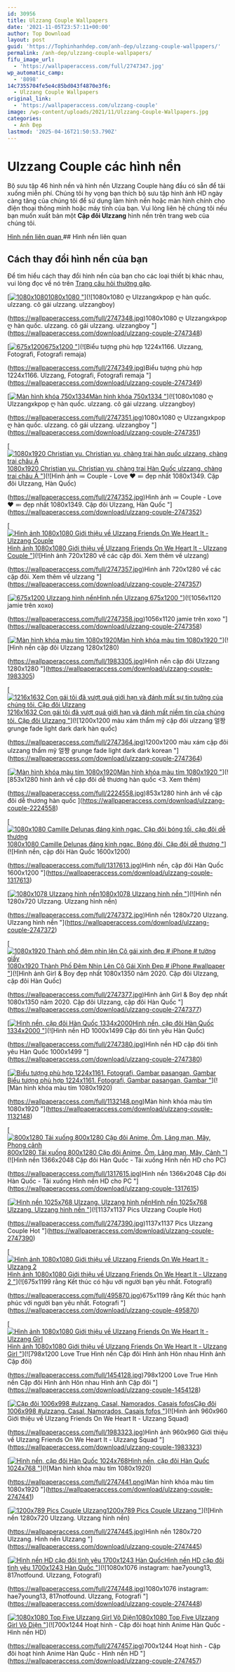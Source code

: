 ```yaml
---
id: 30956
title: Ulzzang Couple Wallpapers
date: '2021-11-05T23:57:11+00:00'
author: Top Download
layout: post
guid: 'https://Tophinhanhdep.com/anh-dep/ulzzang-couple-wallpapers/'
permalink: /anh-dep/ulzzang-couple-wallpapers/
fifu_image_url:
  - 'https://wallpaperaccess.com/full/2747347.jpg'
wp_automatic_camp:
  - '8098'
14c7355704fe5e4c85bd043f4870e3f6:
  - Ulzzang Couple Wallpapers
original_link:
  - 'https://wallpaperaccess.com/ulzzang-couple'
image: /wp-content/uploads/2021/11/Ulzzang-Couple-Wallpapers.jpg
categories:
  - Ảnh Đẹp
lastmod: '2025-04-16T21:50:53.790Z'
---
```

# Ulzzang Couple các hình nền

Bộ sưu tập 46 hình nền và hình nền Ulzzang Couple hàng đầu có sẵn để tải xuống miễn phí. Chúng tôi hy vọng bạn thích bộ sưu tập hình ảnh HD ngày càng tăng của chúng tôi để sử dụng làm hình nền hoặc màn hình chính cho điện thoại thông minh hoặc máy tính của bạn. Vui lòng liên hệ chúng tôi nếu bạn muốn xuất bản một **Cặp đôi Ulzzang** hình nền trên trang web của chúng tôi.

[Hình nền liên quan ](#related) ## Hình nền liên quan

## Cách thay đổi hình nền của bạn

Để tìm hiểu cách thay đổi hình nền của bạn cho các loại thiết bị khác nhau, vui lòng đọc về nó trên [Trang câu hỏi thường gặp](https://tophinhanhdep.com/faq/).

  
[[![1080x1080 ](https://wallpaperaccess.com/full/2747347.jpg)1080x1080 "](https://wallpaperaccess.com/download/ulzzang-couple-2747347)](![1080x1080 ღ Ulzzangxkpop ღ hàn quốc.  ulzzang.  cô gái ulzzang.  ulzzangboy)

(https://wallpaperaccess.com/full/2747348.jpg)1080x1080 ღ Ulzzangxkpop ღ hàn quốc. ulzzang. cô gái ulzzang. ulzzangboy "](https://wallpaperaccess.com/download/ulzzang-couple-2747348)

[[![675x1200 ](https://wallpaperaccess.com/full/1983283.jpg)675x1200 "](https://wallpaperaccess.com/download/ulzzang-couple-1983283)](![Biểu tượng phù hợp 1224x1166.  Ulzzang, Fotografi, Fotografi remaja)

(https://wallpaperaccess.com/full/2747349.jpg)Biểu tượng phù hợp 1224x1166. Ulzzang, Fotografi, Fotografi remaja "](https://wallpaperaccess.com/download/ulzzang-couple-2747349)

[[![Màn hình khóa 750x1334](https://wallpaperaccess.com/full/2747350.jpg)Màn hình khóa 750x1334 "](https://wallpaperaccess.com/download/ulzzang-couple-2747350)](![1080x1080 ღ Ulzzangxkpop ღ hàn quốc.  ulzzang.  cô gái ulzzang.  ulzzangboy)

(https://wallpaperaccess.com/full/2747351.jpg)1080x1080 ღ Ulzzangxkpop ღ hàn quốc. ulzzang. cô gái ulzzang. ulzzangboy "](https://wallpaperaccess.com/download/ulzzang-couple-2747351)

[[![1080x1920 Christian yu.  Christian yu, chàng trai hàn quốc ulzzang, chàng trai châu Á](https://wallpaperaccess.com/full/1983293.jpg)1080x1920 Christian yu. Christian yu, chàng trai Hàn Quốc ulzzang, chàng trai châu Á "](https://wallpaperaccess.com/download/ulzzang-couple-1983293)](![Hình ảnh ≔ Couple - Love ❤ ≕ đẹp nhất 1080x1349.  Cặp đôi Ulzzang, Hàn Quốc)

(https://wallpaperaccess.com/full/2747352.jpg)Hình ảnh ≔ Couple - Love ❤ ≕ đẹp nhất 1080x1349. Cặp đôi Ulzzang, Hàn Quốc "](https://wallpaperaccess.com/download/ulzzang-couple-2747352)

[[![Hình ảnh 1080x1080 Giới thiệu về Ulzzang Friends On We Heart It - Ulzzang Couple](https://wallpaperaccess.com/full/2747354.png)Hình ảnh 1080x1080 Giới thiệu về Ulzzang Friends On We Heart It - Ulzzang Couple "](https://wallpaperaccess.com/download/ulzzang-couple-2747354)](![Hình ảnh 720x1280 về các cặp đôi.  Xem thêm về ulzzang)

(https://wallpaperaccess.com/full/2747357.jpg)Hình ảnh 720x1280 về các cặp đôi. Xem thêm về ulzzang "](https://wallpaperaccess.com/download/ulzzang-couple-2747357)

[[![675x1200 Ulzzang hình nền](https://wallpaperaccess.com/full/1983282.jpg)Hình nền Ulzzang 675x1200 "](https://wallpaperaccess.com/download/ulzzang-couple-1983282)](![1056x1120 jamie trên xoxo)

(https://wallpaperaccess.com/full/2747358.jpg)1056x1120 jamie trên xoxo "](https://wallpaperaccess.com/download/ulzzang-couple-2747358)

[[![Màn hình khóa màu tím 1080x1920](https://wallpaperaccess.com/full/2747360.jpg)Màn hình khóa màu tím 1080x1920 "](https://wallpaperaccess.com/download/ulzzang-couple-2747360)](![Hình nền cặp đôi Ulzzang 1280x1280)

(https://wallpaperaccess.com/full/1983305.jpg)Hình nền cặp đôi Ulzzang 1280x1280 "](https://wallpaperaccess.com/download/ulzzang-couple-1983305)

[[![1216x1632 Con gái tôi đã vượt quá giới hạn và đánh mất sự tin tưởng của chúng tôi.  Cặp đôi Ulzzang](https://wallpaperaccess.com/full/2747362.jpg)1216x1632 Con gái tôi đã vượt quá giới hạn và đánh mất niềm tin của chúng tôi. Cặp đôi Ulzzang "](https://wallpaperaccess.com/download/ulzzang-couple-2747362)](![1200x1200 màu xám thẩm mỹ cặp đôi ulzzang 얼짱 grunge fade light dark dark hàn quốc)

(https://wallpaperaccess.com/full/2747364.jpg)1200x1200 màu xám cặp đôi ulzzang thẩm mỹ 얼짱 grunge fade light dark dark korean "](https://wallpaperaccess.com/download/ulzzang-couple-2747364)

[[![Màn hình khóa màu tím 1080x1920](https://wallpaperaccess.com/full/2747366.png)Màn hình khóa màu tím 1080x1920 "](https://wallpaperaccess.com/download/ulzzang-couple-2747366)](![853x1280 hình ảnh về cặp đôi dễ thương hàn quốc <3.  Xem thêm)

(https://wallpaperaccess.com/full/2224558.jpg)853x1280 hình ảnh về cặp đôi dễ thương hàn quốc ](https://wallpaperaccess.com/download/ulzzang-couple-2224558)

[[![1080x1080 Camille Delunas đáng kinh ngạc.  Cặp đôi bóng tối, cặp đôi dễ thương](https://wallpaperaccess.com/full/2747369.png)1080x1080 Camille Delunas đáng kinh ngạc. Bóng đôi, Cặp đôi dễ thương "](https://wallpaperaccess.com/download/ulzzang-couple-2747369)](![Hình nền, cặp đôi Hàn Quốc 1600x1200)

(https://wallpaperaccess.com/full/1317613.jpg)Hình nền, cặp đôi Hàn Quốc 1600x1200 "](https://wallpaperaccess.com/download/ulzzang-couple-1317613)

[[![1080x1078 Ulzzang hình nền](https://wallpaperaccess.com/full/1983328.jpg)1080x1078 Ulzzang hình nền "](https://wallpaperaccess.com/download/ulzzang-couple-1983328)](![Hình nền 1280x720 Ulzzang.  Ulzzang hình nền)

(https://wallpaperaccess.com/full/2747372.jpg)Hình nền 1280x720 Ulzzang. Ulzzang hình nền "](https://wallpaperaccess.com/download/ulzzang-couple-2747372)

[[![1080x1920 Thành phố đêm nhìn lên Cô gái xinh đẹp # iPhone # tường giấy](https://wallpaperaccess.com/full/1983304.jpg)1080x1920 Thành Phố Đêm Nhìn Lên Cô Gái Xinh Đẹp # iPhone #wallpaper "](https://wallpaperaccess.com/download/ulzzang-couple-1983304)](![Hình ảnh Girl & Boy đẹp nhất 1080x1350 năm 2020. Cặp đôi Ulzzang, cặp đôi Hàn Quốc)

(https://wallpaperaccess.com/full/2747377.jpg)Hình ảnh Girl &amp; Boy đẹp nhất 1080x1350 năm 2020. Cặp đôi Ulzzang, cặp đôi Hàn Quốc "](https://wallpaperaccess.com/download/ulzzang-couple-2747377)

[[![Hình nền, cặp đôi Hàn Quốc 1334x2000](https://wallpaperaccess.com/full/2224564.jpg)Hình nền, cặp đôi Hàn Quốc 1334x2000 "](https://wallpaperaccess.com/download/ulzzang-couple-2224564)](![Hình nền HD 1000x1499 Cặp đôi tình yêu Hàn Quốc)

(https://wallpaperaccess.com/full/2747380.jpg)Hình nền HD cặp đôi tình yêu Hàn Quốc 1000x1499 "](https://wallpaperaccess.com/download/ulzzang-couple-2747380)

[[![Biểu tượng phù hợp 1224x1161.  Fotografi, Gambar pasangan, Gambar](https://wallpaperaccess.com/full/2747385.jpg)Biểu tượng phù hợp 1224x1161. Fotografi, Gambar pasangan, Gambar "](https://wallpaperaccess.com/download/ulzzang-couple-2747385)](![Màn hình khóa màu tím 1080x1920)

(https://wallpaperaccess.com/full/1132148.png)Màn hình khóa màu tím 1080x1920 "](https://wallpaperaccess.com/download/ulzzang-couple-1132148)

[[![800x1280 Tải xuống 800x1280 Cặp đôi Anime, Ôm, Lãng mạn, Mây, Phong cảnh](https://wallpaperaccess.com/full/2747387.jpg)800x1280 Tải xuống 800x1280 Cặp đôi Anime, Ôm, Lãng mạn, Mây, Cảnh "](https://wallpaperaccess.com/download/ulzzang-couple-2747387)](![Hình nền 1366x2048 Cặp đôi Hàn Quốc - Tải xuống Hình nền HD cho PC)

(https://wallpaperaccess.com/full/1317615.jpg)Hình nền 1366x2048 Cặp đôi Hàn Quốc - Tải xuống Hình nền HD cho PC "](https://wallpaperaccess.com/download/ulzzang-couple-1317615)

[[![Hình nền 1025x768 Ulzzang.  Ulzzang hình nền](https://wallpaperaccess.com/full/1983347.jpg)Hình nền 1025x768 Ulzzang. Ulzzang hình nền "](https://wallpaperaccess.com/download/ulzzang-couple-1983347)](![1137x1137 Pics Ulzzang Couple Hot)

(https://wallpaperaccess.com/full/2747390.jpg)1137x1137 Pics Ulzzang Couple Hot "](https://wallpaperaccess.com/download/ulzzang-couple-2747390)

[[![Hình ảnh 1080x1080 Giới thiệu về Ulzzang Friends On We Heart It - Ulzzang 2](https://wallpaperaccess.com/full/1983297.jpg)Hình ảnh 1080x1080 Giới thiệu về Ulzzang Friends On We Heart It - Ulzzang 2 "](https://wallpaperaccess.com/download/ulzzang-couple-1983297)](![675x1199 rằng Kết thúc có hậu với người bạn yêu nhất.  Fotografi)

(https://wallpaperaccess.com/full/495870.jpg)675x1199 rằng Kết thúc hạnh phúc với người bạn yêu nhất. Fotografi "](https://wallpaperaccess.com/download/ulzzang-couple-495870)

[[![Hình ảnh 1080x1080 Giới thiệu về Ulzzang Friends On We Heart It - Ulzzang Girl](https://wallpaperaccess.com/full/2747399.png)Hình ảnh 1080x1080 Giới thiệu về Ulzzang Friends On We Heart It - Ulzzang Girl "](https://wallpaperaccess.com/download/ulzzang-couple-2747399)](![798x1200 Love True Hình nền Cặp đôi Hình ảnh Hôn nhau Hình ảnh Cặp đôi)

(https://wallpaperaccess.com/full/1454128.jpg)798x1200 Love True Hình nền Cặp đôi Hình ảnh Hôn nhau Hình ảnh Cặp đôi "](https://wallpaperaccess.com/download/ulzzang-couple-1454128)

[[![Cặp đôi 1006x998 #ulzzang.  Casal, Namorados, Casais fofos](https://wallpaperaccess.com/full/2747430.jpg)Cặp đôi 1006x998 #ulzzang. Casal, Namorados, Casais fofos "](https://wallpaperaccess.com/download/ulzzang-couple-2747430)](![Hình ảnh 960x960 Giới thiệu về Ulzzang Friends On We Heart It - Ulzzang Squad)

(https://wallpaperaccess.com/full/1983323.jpg)Hình ảnh 960x960 Giới thiệu về Ulzzang Friends On We Heart It - Ulzzang Squad "](https://wallpaperaccess.com/download/ulzzang-couple-1983323)

[[![Hình nền, cặp đôi Hàn Quốc 1024x768](https://wallpaperaccess.com/full/2747440.jpg)Hình nền, cặp đôi Hàn Quốc 1024x768 "](https://wallpaperaccess.com/download/ulzzang-couple-2747440)](![Màn hình khóa màu tím 1080x1920)

(https://wallpaperaccess.com/full/2747441.png)Màn hình khóa màu tím 1080x1920 "](https://wallpaperaccess.com/download/ulzzang-couple-2747441)

[[![1200x789 Pics Couple Ulzzang](https://wallpaperaccess.com/full/2747443.jpg)1200x789 Pics Couple Ulzzang "](https://wallpaperaccess.com/download/ulzzang-couple-2747443)](![Hình nền 1280x720 Ulzzang.  Ulzzang hình nền)

(https://wallpaperaccess.com/full/2747445.jpg)Hình nền 1280x720 Ulzzang. Hình nền Ulzzang "](https://wallpaperaccess.com/download/ulzzang-couple-2747445)

[[![Hình nền HD cặp đôi tình yêu 1700x1243 Hàn Quốc](https://wallpaperaccess.com/full/2549784.jpg)Hình nền HD cặp đôi tình yêu 1700x1243 Hàn Quốc "](https://wallpaperaccess.com/download/ulzzang-couple-2549784)](![1080x1076 instagram: hae7young13, 817notfound.  Ulzzang, Fotografi)

(https://wallpaperaccess.com/full/2747448.jpg)1080x1076 instagram: hae7young13, 817notfound. Ulzzang, Fotografi "](https://wallpaperaccess.com/download/ulzzang-couple-2747448)

[[![1080x1080 Top Five Ulzzang Girl Vô Diện](https://wallpaperaccess.com/full/2747452.jpg)1080x1080 Top Five Ulzzang Girl Vô Diện "](https://wallpaperaccess.com/download/ulzzang-couple-2747452)](![700x1244 Hoạt hình - Cặp đôi hoạt hình Anime Hàn Quốc - Hình nền HD)

(https://wallpaperaccess.com/full/2747457.jpg)700x1244 Hoạt hình - Cặp đôi hoạt hình Anime Hàn Quốc - Hình nền HD "](https://wallpaperaccess.com/download/ulzzang-couple-2747457)
